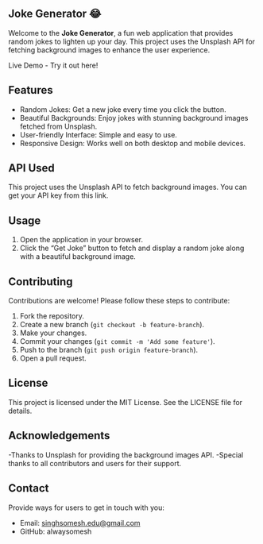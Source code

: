 ## Joke Generator 😂
Welcome to the **Joke Generator**, a fun web application that provides random jokes to lighten up your day. This project uses the Unsplash API for fetching background images to enhance the user experience.

Live Demo - Try it out here!

## Features
- Random Jokes: Get a new joke every time you click the button.
- Beautiful Backgrounds: Enjoy jokes with stunning background images fetched from Unsplash.
- User-friendly Interface: Simple and easy to use.
- Responsive Design: Works well on both desktop and mobile devices.

## API Used
This project uses the Unsplash API to fetch background images. You can get your API key from this link.

## Usage
1. Open the application in your browser.
2. Click the “Get Joke” button to fetch and display a random joke along with a beautiful background image.

## Contributing
Contributions are welcome! Please follow these steps to contribute:

1. Fork the repository.
2. Create a new branch (`git checkout -b feature-branch`).
3. Make your changes.
4. Commit your changes (`git commit -m 'Add some feature'`).
5. Push to the branch (`git push origin feature-branch`).
6. Open a pull request.

## License
This project is licensed under the MIT License. See the LICENSE file for details.

## Acknowledgements
-Thanks to Unsplash for providing the background images API.
-Special thanks to all contributors and users for their support.

## Contact
Provide ways for users to get in touch with you:
- Email: singhsomesh.edu@gmail.com
- GitHub: alwaysomesh
